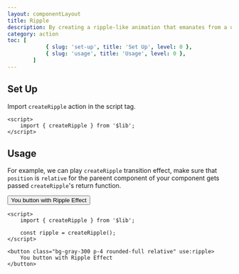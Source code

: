 ```yaml
---
layout: componentLayout
title: Ripple
description: By creating a ripple-like animation that emanates from a user's interaction
category: action
toc: [
			{ slug: 'set-up', title: 'Set Up', level: 0 },
			{ slug: 'usage', title: 'Usage', level: 0 },
		]
---
```


<script>
	import { createRipple } from '$lib';
	import PropertyTable from "../../../mdsvex/components/PropertyTable.svelte"
	import * as Component from "../../../mdsvex/+layout.svelte"

  const ripple = createRipple();
</script>

## Set Up

Import `createRipple` action in the script tag.

```svelte
<script>
	import { createRipple } from '$lib';
</script>
```

## Usage

For example, we can play `createRipple` transition effect, make sure that `position` is `relative` for the pareent component of your component gets passed `createRipple`'s return function.

<button class="bg-gray-300 p-4 rounded-full relative" use:ripple>You button with Ripple Effect</button>

```svelte
<script>
	import { createRipple } from '$lib';

	const ripple = createRipple();
</script>

<button class="bg-gray-300 p-4 rounded-full relative" use:ripple>
	You button with Ripple Effect
</button>
```
